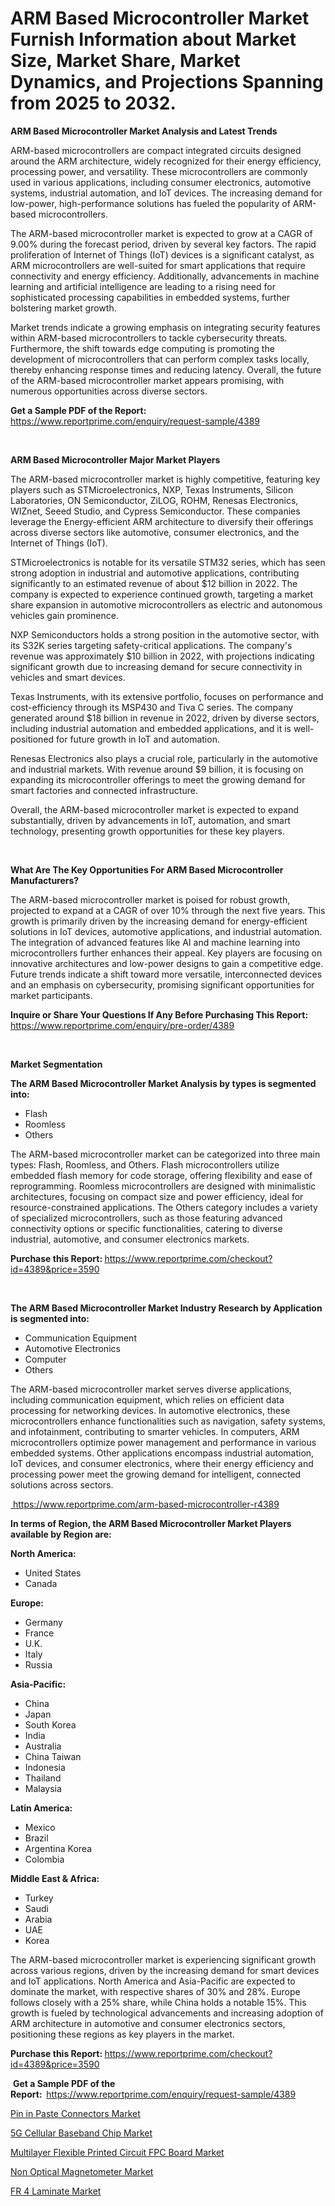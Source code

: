 <p><h1>ARM Based Microcontroller Market Furnish Information about Market Size, Market Share, Market Dynamics, and Projections Spanning from 2025 to 2032.</h1></p><p><strong>ARM Based Microcontroller Market Analysis and Latest Trends</strong></p>
<p><p>ARM-based microcontrollers are compact integrated circuits designed around the ARM architecture, widely recognized for their energy efficiency, processing power, and versatility. These microcontrollers are commonly used in various applications, including consumer electronics, automotive systems, industrial automation, and IoT devices. The increasing demand for low-power, high-performance solutions has fueled the popularity of ARM-based microcontrollers.</p><p>The ARM-based microcontroller market is expected to grow at a CAGR of 9.00% during the forecast period, driven by several key factors. The rapid proliferation of Internet of Things (IoT) devices is a significant catalyst, as ARM microcontrollers are well-suited for smart applications that require connectivity and energy efficiency. Additionally, advancements in machine learning and artificial intelligence are leading to a rising need for sophisticated processing capabilities in embedded systems, further bolstering market growth.</p><p>Market trends indicate a growing emphasis on integrating security features within ARM-based microcontrollers to tackle cybersecurity threats. Furthermore, the shift towards edge computing is promoting the development of microcontrollers that can perform complex tasks locally, thereby enhancing response times and reducing latency. Overall, the future of the ARM-based microcontroller market appears promising, with numerous opportunities across diverse sectors.</p></p>
<p><strong>Get a Sample PDF of the Report:&nbsp;</strong> <a href="https://www.reportprime.com/enquiry/request-sample/4389?utm_campaign=123&utm_medium=2&utm_source=Github&utm_content=ia&utm_term=19032025&utm_id=arm-based-microcontroller">https://www.reportprime.com/enquiry/request-sample/4389</a></p>
<p>&nbsp;</p>
<p><strong>ARM Based Microcontroller Major Market Players</strong></p>
<p><p>The ARM-based microcontroller market is highly competitive, featuring key players such as STMicroelectronics, NXP, Texas Instruments, Silicon Laboratories, ON Semiconductor, ZiLOG, ROHM, Renesas Electronics, WIZnet, Seeed Studio, and Cypress Semiconductor. These companies leverage the Energy-efficient ARM architecture to diversify their offerings across diverse sectors like automotive, consumer electronics, and the Internet of Things (IoT).</p><p>STMicroelectronics is notable for its versatile STM32 series, which has seen strong adoption in industrial and automotive applications, contributing significantly to an estimated revenue of about $12 billion in 2022. The company is expected to experience continued growth, targeting a market share expansion in automotive microcontrollers as electric and autonomous vehicles gain prominence.</p><p>NXP Semiconductors holds a strong position in the automotive sector, with its S32K series targeting safety-critical applications. The company's revenue was approximately $10 billion in 2022, with projections indicating significant growth due to increasing demand for secure connectivity in vehicles and smart devices.</p><p>Texas Instruments, with its extensive portfolio, focuses on performance and cost-efficiency through its MSP430 and Tiva C series. The company generated around $18 billion in revenue in 2022, driven by diverse sectors, including industrial automation and embedded applications, and it is well-positioned for future growth in IoT and automation.</p><p>Renesas Electronics also plays a crucial role, particularly in the automotive and industrial markets. With revenue around $9 billion, it is focusing on expanding its microcontroller offerings to meet the growing demand for smart factories and connected infrastructure.</p><p>Overall, the ARM-based microcontroller market is expected to expand substantially, driven by advancements in IoT, automation, and smart technology, presenting growth opportunities for these key players.</p></p>
<p>&nbsp;</p>
<p><strong>What Are The Key Opportunities For ARM Based Microcontroller Manufacturers?</strong></p>
<p><p>The ARM-based microcontroller market is poised for robust growth, projected to expand at a CAGR of over 10% through the next five years. This growth is primarily driven by the increasing demand for energy-efficient solutions in IoT devices, automotive applications, and industrial automation. The integration of advanced features like AI and machine learning into microcontrollers further enhances their appeal. Key players are focusing on innovative architectures and low-power designs to gain a competitive edge. Future trends indicate a shift toward more versatile, interconnected devices and an emphasis on cybersecurity, promising significant opportunities for market participants.</p></p>
<p><strong>Inquire or Share Your Questions If Any Before Purchasing This Report:</strong> <a href="https://www.reportprime.com/enquiry/pre-order/4389?utm_campaign=123&utm_medium=2&utm_source=Github&utm_content=ia&utm_term=19032025&utm_id=arm-based-microcontroller">https://www.reportprime.com/enquiry/pre-order/4389</a></p>
<p>&nbsp;</p>
<p><strong>Market Segmentation</strong></p>
<p><strong>The ARM Based Microcontroller Market Analysis by types is segmented into:</strong></p>
<p><ul><li>Flash</li><li>Roomless</li><li>Others</li></ul></p>
<p><p>The ARM-based microcontroller market can be categorized into three main types: Flash, Roomless, and Others. Flash microcontrollers utilize embedded flash memory for code storage, offering flexibility and ease of reprogramming. Roomless microcontrollers are designed with minimalistic architectures, focusing on compact size and power efficiency, ideal for resource-constrained applications. The Others category includes a variety of specialized microcontrollers, such as those featuring advanced connectivity options or specific functionalities, catering to diverse industrial, automotive, and consumer electronics markets.</p></p>
<p><strong>Purchase this Report:&nbsp;</strong><a href="https://www.reportprime.com/checkout?id=4389&price=3590&utm_campaign=123&utm_medium=2&utm_source=Github&utm_content=ia&utm_term=19032025&utm_id=arm-based-microcontroller">https://www.reportprime.com/checkout?id=4389&price=3590</a></p>
<p>&nbsp;</p>
<p><strong>The ARM Based Microcontroller Market Industry Research by Application is segmented into:</strong></p>
<p><ul><li>Communication Equipment</li><li>Automotive Electronics</li><li>Computer</li><li>Others</li></ul></p>
<p><p>The ARM-based microcontroller market serves diverse applications, including communication equipment, which relies on efficient data processing for networking devices. In automotive electronics, these microcontrollers enhance functionalities such as navigation, safety systems, and infotainment, contributing to smarter vehicles. In computers, ARM microcontrollers optimize power management and performance in various embedded systems. Other applications encompass industrial automation, IoT devices, and consumer electronics, where their energy efficiency and processing power meet the growing demand for intelligent, connected solutions across sectors.</p></p>
<p><a href="https://www.reportprime.com/arm-based-microcontroller-r4389?utm_campaign=123&utm_medium=2&utm_source=Github&utm_content=ia&utm_term=19032025&utm_id=arm-based-microcontroller">&nbsp;https://www.reportprime.com/arm-based-microcontroller-r4389</a></p>
<p><strong>In terms of Region, the ARM Based Microcontroller Market Players available by Region are:</strong></p>
<p>
    <p> <strong> North America: </strong>
        <ul>
            <li>United States</li>
            <li>Canada</li>
        </ul>
        </p> 
    <p> <strong> Europe: </strong>
        <ul>
            <li>Germany</li>
            <li>France</li>
            <li>U.K.</li>
            <li>Italy</li>
            <li>Russia</li>
        </ul>
        </p> 
    <p> <strong> Asia-Pacific: </strong>
        <ul>
            <li>China</li>
            <li>Japan</li>
            <li>South Korea</li>
            <li>India</li>
            <li>Australia</li>
            <li>China Taiwan</li>
            <li>Indonesia</li>
            <li>Thailand</li>
            <li>Malaysia</li>
        </ul>
        </p> 
    <p> <strong> Latin America: </strong>
        <ul>
            <li>Mexico</li>
            <li>Brazil</li>
            <li>Argentina Korea</li>
            <li>Colombia</li>
        </ul>
        </p> 
    <p> <strong> Middle East & Africa: </strong>
        <ul>
            <li>Turkey</li>
            <li>Saudi</li>
            <li>Arabia</li>
            <li>UAE</li>
            <li>Korea</li>
        </ul>
    </p>
    </p>
<p><p>The ARM-based microcontroller market is experiencing significant growth across various regions, driven by the increasing demand for smart devices and IoT applications. North America and Asia-Pacific are expected to dominate the market, with respective shares of 30% and 28%. Europe follows closely with a 25% share, while China holds a notable 15%. This growth is fueled by technological advancements and increasing adoption of ARM architecture in automotive and consumer electronics sectors, positioning these regions as key players in the market.</p></p>
<p><strong>Purchase this Report: </strong><a href="https://www.reportprime.com/checkout?id=4389&price=3590&utm_campaign=123&utm_medium=2&utm_source=Github&utm_content=ia&utm_term=19032025&utm_id=arm-based-microcontroller">https://www.reportprime.com/checkout?id=4389&price=3590</a></p>
<p>&nbsp;<strong>Get a Sample PDF of the Report:&nbsp;&nbsp;</strong><a href="https://www.reportprime.com/enquiry/request-sample/4389?utm_campaign=123&utm_medium=2&utm_source=Github&utm_content=ia&utm_term=19032025&utm_id=arm-based-microcontroller">https://www.reportprime.com/enquiry/request-sample/4389</a></p>
<p><strong></strong></p>
<p><p><a href="https://github.com/siertnamba7u/Market-Research-Report-List-1/blob/main/pin-in-paste-connectors-market.md?utm_campaign=123&utm_medium=2&utm_source=Github&utm_content=ia&utm_term=19032025&utm_id=arm-based-microcontroller">Pin in Paste Connectors Market</a></p><p><a href="https://github.com/reahmmunises/Market-Research-Report-List-1/blob/main/5g-cellular-baseband-chip-market.md?utm_campaign=123&utm_medium=2&utm_source=Github&utm_content=ia&utm_term=19032025&utm_id=arm-based-microcontroller">5G Cellular Baseband Chip Market</a></p><p><a href="https://github.com/jugutstam/Market-Research-Report-List-1/blob/main/multilayer-flexible-printed-circuit-fpc-board-market.md?utm_campaign=123&utm_medium=2&utm_source=Github&utm_content=ia&utm_term=19032025&utm_id=arm-based-microcontroller">Multilayer Flexible Printed Circuit FPC Board Market</a></p><p><a href="https://github.com/zakkistuey/Market-Research-Report-List-1/blob/main/non-optical-magnetometer-market.md?utm_campaign=123&utm_medium=2&utm_source=Github&utm_content=ia&utm_term=19032025&utm_id=arm-based-microcontroller">Non Optical Magnetometer Market</a></p><p><a href="https://github.com/pilukypalis/Market-Research-Report-List-1/blob/main/fr-4-laminate-market.md?utm_campaign=123&utm_medium=2&utm_source=Github&utm_content=ia&utm_term=19032025&utm_id=arm-based-microcontroller">FR 4 Laminate Market</a></p></p>